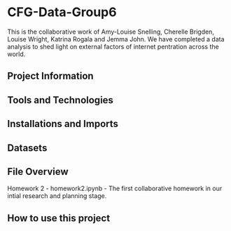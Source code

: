 # CFG-Data-Group6
This is the collaborative work of Amy-Louise Snelling, Cherelle Brigden, Louise Wright, Katrina Rogala and Jemma John. We have completed a data analysis to shed light on external factors of internet pentration across the world. 
## Project Information

## Tools and Technologies

## Installations and Imports

## Datasets

## File Overview
Homework 2 - homework2.ipynb - The first collaborative homework in our intial research and planning stage.

## How to use this project
